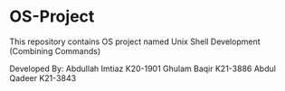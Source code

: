 # OS-Project
This repository contains OS project named Unix Shell Development (Combining Commands)



Developed By:
Abdullah Imtiaz K20-1901
Ghulam Baqir K21-3886
Abdul Qadeer K21-3843

